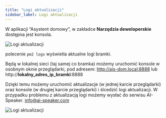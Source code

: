 ```yaml
---
title: "Logi aktualizacji"
sidebar_label: Logi aktualizacji
---
```


W aplikacji “Asystent domowy”, w zakładce **Narzędzia deweloperskie** dostępna jest konsola. 

![Logi aktualizacji](/img/en/frontend/update_logs.png)

polecenie `pm2 logs` wyświetla aktualne logi bramki.


Będą w lokalnej sieci (taj samej co bramka) możemy uruchomić konsole w osobnym oknie przeglądarki, pod adresem: http://ais-dom.local:8888 lub http://**lokalny_adres_ip_bramki**:8888

Dzięki temu możemy uruchomić aktualizacje (w jednej karcie przeglądarki) oraz konsole (w drugiej karcie przeglądarki) i ślcedzić logi aktualizacji.
W przypadku problemu z aktualizacją logi możemy wysłać do serwisu AI-Speaker. info@ai-speaker.com

![Logi aktualizacji](/img/en/frontend/update_logs_txt.png)

